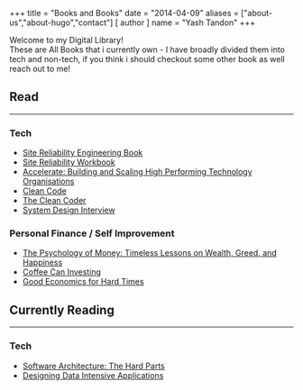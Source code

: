 +++
title = "Books and Books"
date = "2014-04-09"
aliases = ["about-us","about-hugo","contact"]
[ author ]
  name = "Yash Tandon"
+++

 Welcome to my Digital Library! \
 These are All Books that i currently own - I have broadly divided them into tech and non-tech, if you think i should checkout some other book as well reach out to me! 

## Read

---

### Tech

- [Site Reliability Engineering Book](https://sre.google/sre-book/table-of-contents/)
- [Site Reliability Workbook]([https://sre.google/workbook/table-of-contents/](https://sre.google/workbook/table-of-contents/))
- [Accelerate: Building and Scaling High Performing Technology Organisations](https://amzn.eu/d/1QHB82W)
- [Clean Code](https://amzn.eu/d/9VFH40v)
- [The Clean Coder](https://amzn.eu/d/d4Txc0Y)
- [System Design Interview](https://amzn.eu/d/hnQT21r)

### Personal Finance / Self Improvement

- [The Psychology of Money: Timeless Lessons on Wealth, Greed, and Happiness](https://amzn.eu/d/aJqUrPX)
- [Coffee Can Investing](https://amzn.eu/d/5mNS0xw)
- [Good Economics for Hard Times](https://amzn.eu/d/5eeK1w8)

## Currently Reading

---

### Tech

- [Software Architecture: The Hard Parts](https://amzn.eu/d/gSQjltA)
- [Designing Data Intensive Applications](https://amzn.eu/d/9WkEBEM)

